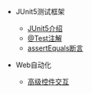 * JUnit5测试框架
   
  * [JUnit5介绍](./docs/JUnit5测试框架/1001A_JUnit5介绍.md)
  * [@Test注解](./docs/JUnit5测试框架/1002A_基本注解-@Test.md)
  * [assertEquals断言](./docs/JUnit5测试框架/1003A_基本断言-assertEquals.md)


* Web自动化
  * [高级控件交互](./docs/Web自动化/高级控件交互.md)